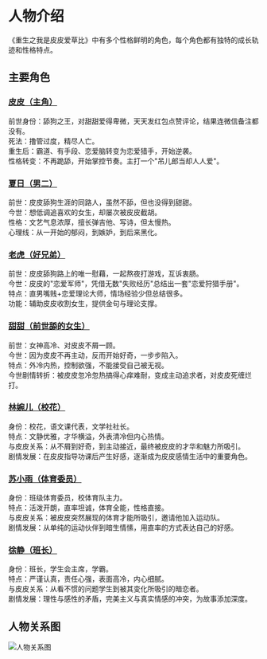 # 人物介绍

《重生之我是皮皮爱草比》中有多个性格鲜明的角色，每个角色都有独特的成长轨迹和性格特点。

## 主要角色

### [皮皮（主角）](/characters/pipi.md)

前世身份：舔狗之王，对甜甜爱得卑微，天天发红包点赞评论，结果连微信备注都没有。  
死法：撸管过度，精尽人亡。  
重生后：霸道、有手段、恋爱脑转变为恋爱猎手，开始逆袭。  
性格转变：不再跪舔，开始掌控节奏。主打一个"吊儿郎当却人人爱"。

### [夏日（男二）](/characters/xiari.md)

前世：皮皮舔狗生涯的同路人，虽然不舔，但也没得到甜甜。  
今世：想低调追喜欢的女生，却屡次被皮皮截胡。  
性格：文艺气息浓厚，擅长弹吉他、写诗，但太慢热。  
心理线：从一开始的郁闷，到嫉妒，到后来黑化。

### [老虎（好兄弟）](/characters/laohu.md)

前世：皮皮舔狗路上的唯一慰藉，一起熬夜打游戏，互诉衷肠。  
今世：皮皮的"恋爱军师"，凭借无数"失败经历"总结出一套"恋爱狩猎手册"。  
特点：直男嘴贱+恋爱理论大师，情场经验少但总结很多。  
功能：辅助皮皮收割女生，提供金句与理论支撑。

### [甜甜（前世舔的女生）](/characters/tiantian.md)

前世：女神高冷、对皮皮不屑一顾。  
今世：因为皮皮不再主动，反而开始好奇，一步步陷入。  
特点：外冷内热，控制欲强，不能接受自己被无视。  
今世剧情转折：被皮皮忽冷忽热搞得心痒难耐，变成主动追求者，对皮皮死缠烂打。

### [林婉儿（校花）](/characters/waner.md)

身份：校花，语文课代表，文学社社长。  
特点：文静优雅，才华横溢，外表清冷但内心热情。  
与皮皮关系：从不屑到好奇，到主动接近，最终被皮皮的才华和魅力所吸引。  
剧情发展：在皮皮指导功课后产生好感，逐渐成为皮皮感情生活中的重要角色。

### [苏小雨（体育委员）](/characters/xiaoyu.md)

身份：班级体育委员，校体育队主力。  
特点：活泼开朗，直率坦诚，体育全能，性格直接。  
与皮皮关系：被皮皮突然展现的体育才能所吸引，邀请他加入运动队。  
剧情发展：从单纯的运动伙伴到暗生情愫，用直率的方式表达自己的好感。

### [徐静（班长）](/characters/xujing.md)

身份：班长，学生会主席，学霸。  
特点：严谨认真，责任心强，表面高冷，内心细腻。  
与皮皮关系：从看不惯的问题学生到被其变化所吸引的暗恋者。  
剧情发展：理性与感性的矛盾，完美主义与真实情感的冲突，为故事添加深度。

## 人物关系图

![人物关系图](/images/characters.jpg) 